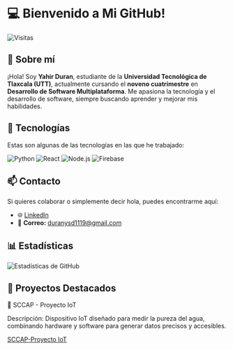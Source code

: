# 💻 Bienvenido a Mi GitHub!

![Visitas](https://komarev.com/ghpvc/?username=duranysdd&style=flat-square&color=blue)

## 👋 Sobre mí
¡Hola! Soy **Yahir Duran**, estudiante de la **Universidad Tecnológica de Tlaxcala (UTT)**, actualmente cursando el **noveno cuatrimestre** en **Desarrollo de Software Multiplataforma**. Me apasiona la tecnología y el desarrollo de software, siempre buscando aprender y mejorar mis habilidades.

## 🚀 Tecnologías
Estas son algunas de las tecnologías en las que he trabajado:

![Python](https://img.shields.io/badge/Python-3776AB?style=for-the-badge&logo=python&logoColor=white)
![React](https://img.shields.io/badge/React-61DAFB?style=for-the-badge&logo=react&logoColor=black)
![Node.js](https://img.shields.io/badge/Node.js-339933?style=for-the-badge&logo=node.js&logoColor=white)
![Firebase](https://img.shields.io/badge/Firebase-FFCA28?style=for-the-badge&logo=firebase&logoColor=black)

## 📫 Contacto
Si quieres colaborar o simplemente decir hola, puedes encontrarme aquí:
- 🌐 [LinkedIn](https://www.linkedin.com/in/duranyahir/)
- 📧 **Correo:** [duranysd1119@gmail.com](mailto:duranysd1119@gmail.com)

## 📊 Estadísticas
![Estadísticas de GitHub](https://github-readme-stats.vercel.app/api?username=duranysdd&show_icons=true&theme=radical)

## 🎨 Proyectos Destacados
  🔹 SCCAP - Proyecto IoT

  Descripción: Dispositivo IoT diseñado para medir la pureza del agua, combinando hardware y software para generar datos precisos y accesibles. 

  [SCCAP-Proyecto IoT](https://github.com/duranysdd/SCCAP_Web)

